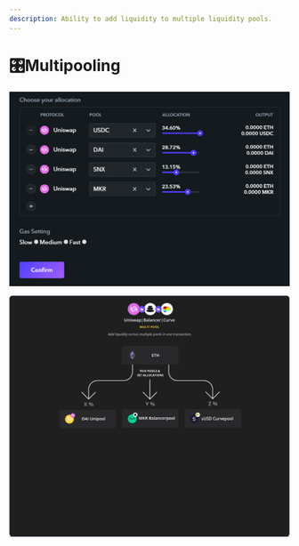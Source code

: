 ```yaml
---
description: Ability to add liquidity to multiple liquidity pools.
---
```


# 🎛️Multipooling



![](../.gitbook/assets/chrome_zew1dqvuwm.png)

![](../.gitbook/assets/multipooling-uni__curve__balancer.png)



